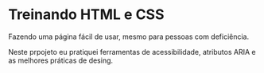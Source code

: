 <h1>Treinando HTML e CSS</h1>

<p>Fazendo uma página fácil de usar, mesmo para pessoas com deficiência.</p>
<p>Neste prpojeto eu pratiquei ferramentas de acessibilidade, atributos ARIA e as melhores práticas de desing.</p>
